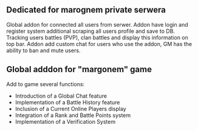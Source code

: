 ## Dedicated for marognem private serwera
Global addon for connected all users from serwer. 
Addon have login and register system additional scraping all users profile and save to DB.
Tracking users battles (PVP), clan battles and display this information on top bar.
Addon add custom chat for users who use the addon, GM has the ability to ban and mute users.

## Global adddon for "margonem" game
Add to game several functions:
+ Introduction of a Global Chat feature
+ Implementation of a Battle History feature
+ Inclusion of a Current Online Players display
+ Integration of a Rank and Battle Points system
+ Implementation of a Verification System
